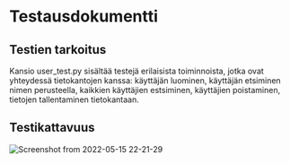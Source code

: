 # Testausdokumentti

## Testien tarkoitus

Kansio user_test.py sisältää testejä erilaisista toiminnoista, jotka ovat yhteydessä tietokantojen kanssa: käyttäjän luominen, käyttäjän etsiminen nimen perusteella, kaikkien käyttäjien estsiminen, käyttäjien poistaminen, tietojen tallentaminen tietokantaan.

## Testikattavuus

![Screenshot from 2022-05-15 22-21-29](https://user-images.githubusercontent.com/101710774/168490271-c2c948f4-14af-4626-abf5-a4221810931c.png)


